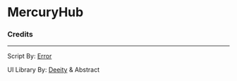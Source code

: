 # MercuryHub

### Credits

------

Script By: [Error](https://github.com/ThatError404)

UI Library By: [Deeity](https://github.com/deeeity/mercury-lib) & Abstract
